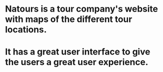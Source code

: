 # Natours is a tour company's website with maps of the different tour locations. 
# It has a great user interface to give the users a great user experience.
